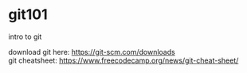 # git101
intro to git

download git here: https://git-scm.com/downloads </br>
git cheatsheet: https://www.freecodecamp.org/news/git-cheat-sheet/
